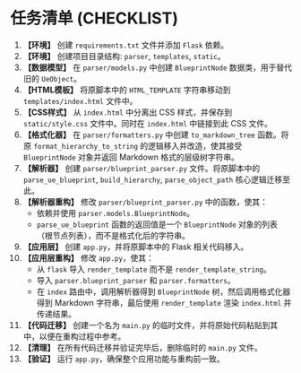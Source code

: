 # 任务清单 (CHECKLIST)

1.  **【环境】** 创建 `requirements.txt` 文件并添加 `Flask` 依赖。
2.  **【环境】** 创建项目目录结构: `parser`, `templates`, `static`。
3.  **【数据模型】** 在 `parser/models.py` 中创建 `BlueprintNode` 数据类，用于替代旧的 `UeObject`。
4.  **【HTML模板】** 将原脚本中的 `HTML_TEMPLATE` 字符串移动到 `templates/index.html` 文件中。
5.  **【CSS样式】** 从 `index.html` 中分离出 CSS 样式，并保存到 `static/style.css` 文件中。同时在 `index.html` 中链接到此 CSS 文件。
6.  **【格式化器】** 在 `parser/formatters.py` 中创建 `to_markdown_tree` 函数。将原 `format_hierarchy_to_string` 的逻辑移入并改造，使其接受 `BlueprintNode` 对象并返回 Markdown 格式的层级树字符串。
7.  **【解析器】** 创建 `parser/blueprint_parser.py` 文件。将原脚本中的 `parse_ue_blueprint`, `build_hierarchy`, `parse_object_path` 核心逻辑迁移至此。
8.  **【解析器重构】** 修改 `parser/blueprint_parser.py` 中的函数，使其：
    *   依赖并使用 `parser.models.BlueprintNode`。
    *   `parse_ue_blueprint` 函数的返回值是一个 `BlueprintNode` 对象的列表（根节点列表），而不是格式化后的字符串。
9.  **【应用层】** 创建 `app.py`，并将原脚本中的 Flask 相关代码移入。
10. **【应用层重构】** 修改 `app.py`，使其：
    *   从 `flask` 导入 `render_template` 而不是 `render_template_string`。
    *   导入 `parser.blueprint_parser` 和 `parser.formatters`。
    *   在 `index` 路由中，调用解析器得到 `BlueprintNode` 树，然后调用格式化器得到 Markdown 字符串，最后使用 `render_template` 渲染 `index.html` 并传递结果。
11. **【代码迁移】** 创建一个名为 `main.py` 的临时文件，并将原始代码粘贴到其中，以便在重构过程中参考。
12. **【清理】** 在所有代码迁移并验证完毕后，删除临时的 `main.py` 文件。
13. **【验证】** 运行 `app.py`，确保整个应用功能与重构前一致。 